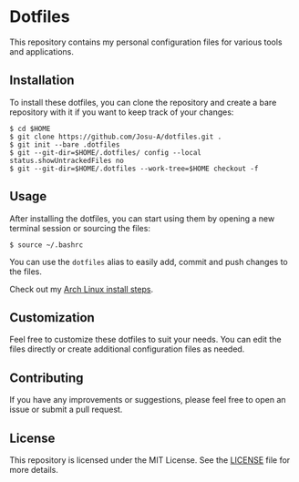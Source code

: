 # Dotfiles

This repository contains my personal configuration files for various tools and applications.

## Installation

To install these dotfiles, you can clone the repository and create a bare repository with it if you want to keep track of your changes:

```console
$ cd $HOME
$ git clone https://github.com/Josu-A/dotfiles.git .
$ git init --bare .dotfiles
$ git --git-dir=$HOME/.dotfiles/ config --local status.showUntrackedFiles no
$ git --git-dir=$HOME/.dotfiles --work-tree=$HOME checkout -f
```

## Usage

After installing the dotfiles, you can start using them by opening a new terminal session or sourcing the files:

```console
$ source ~/.bashrc
```

You can use the `dotfiles` alias to easily add, commit and push changes to the files.

Check out my [Arch Linux install steps](Documents/ArchInstallGuide.md).

## Customization

Feel free to customize these dotfiles to suit your needs. You can edit the files directly or create additional configuration files as needed.

## Contributing

If you have any improvements or suggestions, please feel free to open an issue or submit a pull request.

## License

This repository is licensed under the MIT License. See the [LICENSE](LICENSE) file for more details.
